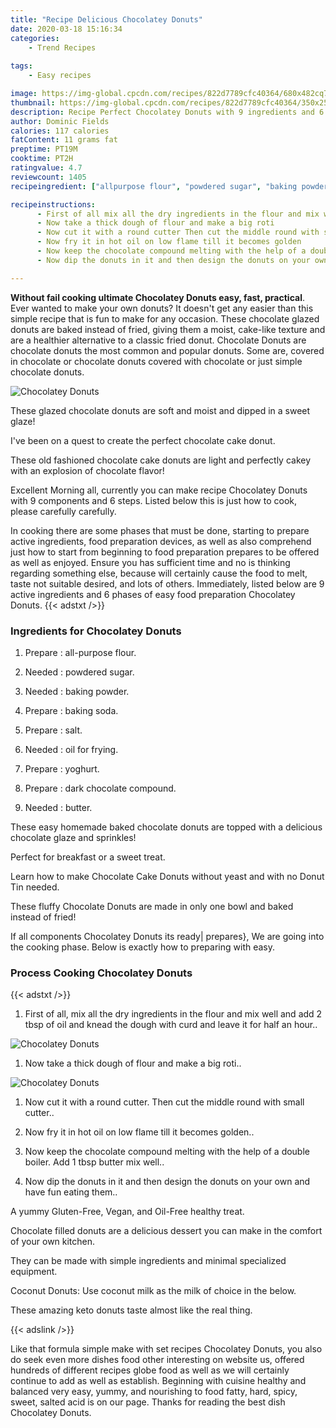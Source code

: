 ```yaml
---
title: "Recipe Delicious Chocolatey Donuts"
date: 2020-03-18 15:16:34
categories:
    - Trend Recipes
    
tags:
    - Easy recipes

image: https://img-global.cpcdn.com/recipes/822d7789cfc40364/680x482cq70/chocolatey-donuts-recipe-main-photo.jpg
thumbnail: https://img-global.cpcdn.com/recipes/822d7789cfc40364/350x250cq70/chocolatey-donuts-recipe-main-photo.jpg
description: Recipe Perfect Chocolatey Donuts with 9 ingredients and 6 stages of easy cooking.
author: Dominic Fields
calories: 117 calories
fatContent: 11 grams fat
preptime: PT19M
cooktime: PT2H
ratingvalue: 4.7
reviewcount: 1405
recipeingredient: ["allpurpose flour", "powdered sugar", "baking powder", "baking soda", "salt", "oil for frying", "yoghurt", "dark chocolate compound", "butter"]

recipeinstructions: 
      - First of all mix all the dry ingredients in the flour and mix well and add 2 tbsp of oil and knead the dough with curd and leave it for half an hour 
      - Now take a thick dough of flour and make a big roti 
      - Now cut it with a round cutter Then cut the middle round with small cutter 
      - Now fry it in hot oil on low flame till it becomes golden 
      - Now keep the chocolate compound melting with the help of a double boiler Add 1 tbsp butter mix well 
      - Now dip the donuts in it and then design the donuts on your own and have fun eating them

---
```




**Without fail cooking ultimate Chocolatey Donuts easy, fast, practical**. Ever wanted to make your own donuts? It doesn&#39;t get any easier than this simple recipe that is fun to make for any occasion. These chocolate glazed donuts are baked instead of fried, giving them a moist, cake-like texture and are a healthier alternative to a classic fried donut. Chocolate Donuts are chocolate donuts the most common and popular donuts. Some are, covered in chocolate or chocolate donuts covered with chocolate or just simple chocolate donuts.


![Chocolatey Donuts](https://img-global.cpcdn.com/recipes/822d7789cfc40364/680x482cq70/chocolatey-donuts-recipe-main-photo.jpg "Chocolatey Donuts")



These glazed chocolate donuts are soft and moist and dipped in a sweet glaze!

I&#39;ve been on a quest to create the perfect chocolate cake donut.

These old fashioned chocolate cake donuts are light and perfectly cakey with an explosion of chocolate flavor!


Excellent Morning all, currently you can make recipe Chocolatey Donuts with 9 components and 6 steps. Listed below this is just how to cook, please carefully carefully.

In cooking there are some phases that must be done, starting to prepare active ingredients, food preparation devices, as well as also comprehend just how to start from beginning to food preparation prepares to be offered as well as enjoyed. Ensure you has sufficient time and no is thinking regarding something else, because will certainly cause the food to melt, taste not suitable desired, and lots of others. Immediately, listed below are 9 active ingredients and 6 phases of easy food preparation Chocolatey Donuts.
{{< adstxt />}}

### Ingredients for Chocolatey Donuts


1. Prepare  : all-purpose flour.

1. Needed  : powdered sugar.

1. Needed  : baking powder.

1. Prepare  : baking soda.

1. Prepare  : salt.

1. Needed  : oil for frying.

1. Prepare  : yoghurt.

1. Prepare  : dark chocolate compound.

1. Needed  : butter.


These easy homemade baked chocolate donuts are topped with a delicious chocolate glaze and sprinkles!

Perfect for breakfast or a sweet treat.

Learn how to make Chocolate Cake Donuts without yeast and with no Donut Tin needed.

These fluffy Chocolate Donuts are made in only one bowl and baked instead of fried!


If all components Chocolatey Donuts its ready| prepares}, We are going into the cooking phase. Below is exactly how to preparing with easy.

### Process Cooking Chocolatey Donuts

{{< adstxt />}}


1. First of all, mix all the dry ingredients in the flour and mix well and add 2 tbsp of oil and knead the dough with curd and leave it for half an hour..



![Chocolatey Donuts](https://img-global.cpcdn.com/steps/2acd55ee81111d2f/160x128cq70/chocolatey-donuts-recipe-step-1-photo.jpg" "Chocolatey Donuts")



1. Now take a thick dough of flour and make a big roti..



![Chocolatey Donuts](https://img-global.cpcdn.com/steps/4b05737bdb95cea0/160x128cq70/chocolatey-donuts-recipe-step-2-photo.jpg" "Chocolatey Donuts")



1. Now cut it with a round cutter. Then cut the middle round with small cutter..



1. Now fry it in hot oil on low flame till it becomes golden..



1. Now keep the chocolate compound melting with the help of a double boiler. Add 1 tbsp butter mix well..



1. Now dip the donuts in it and then design the donuts on your own and have fun eating them..




A yummy Gluten-Free, Vegan, and Oil-Free healthy treat.

Chocolate filled donuts are a delicious dessert you can make in the comfort of your own kitchen.

They can be made with simple ingredients and minimal specialized equipment.

Coconut Donuts: Use coconut milk as the milk of choice in the below.

These amazing keto donuts taste almost like the real thing.


{{< adslink />}}

Like that formula simple make with set recipes Chocolatey Donuts, you also do seek even more dishes food other interesting on website us, offered hundreds of different recipes globe food as well as we will certainly continue to add as well as establish. Beginning with cuisine healthy and balanced very easy, yummy, and nourishing to food fatty, hard, spicy, sweet, salted acid is on our page. Thanks for reading the best dish Chocolatey Donuts.
